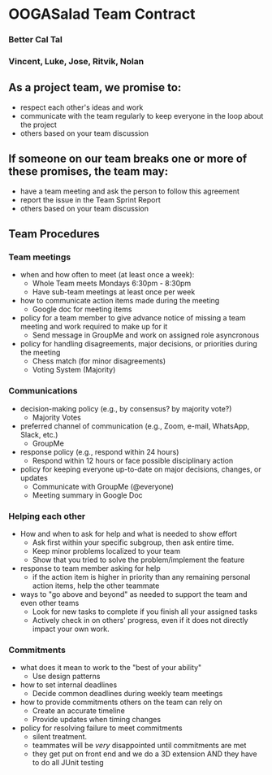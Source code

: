 # OOGASalad Team Contract
### Better Cal Tal
### Vincent, Luke, Jose, Ritvik, Nolan


## As a project team, we promise to:
* respect each other's ideas and work
* communicate with the team regularly to keep everyone in the loop about the project
* others based on your team discussion

## If someone on our team breaks one or more of these promises, the team may:
* have a team meeting and ask the person to follow this agreement
* report the issue in the Team Sprint Report
* others based on your team discussion


## Team Procedures

### Team meetings
* when and how often to meet (at least once a week):
    * Whole Team meets Mondays 6:30pm - 8:30pm
    * Have sub-team meetings at least once per week
* how to communicate action items made during the meeting
    * Google doc for meeting items
* policy for a team member to give advance notice of missing a team meeting and work required to make up for it
    * Send message in GroupMe and work on assigned role asyncronous
* policy for handling disagreements, major decisions, or priorities during the meeting
    * Chess match (for minor disagreements)
    * Voting System (Majority)
### Communications
* decision-making policy (e.g., by consensus? by majority vote?)
    * Majority Votes
* preferred channel of communication (e.g., Zoom, e-mail, WhatsApp, Slack, etc.)
    * GroupMe
* response policy (e.g., respond within 24 hours)
    * Respond within 12 hours or face possible disciplinary action
* policy for keeping everyone up-to-date on major decisions, changes, or updates
    * Communicate with GroupMe (@everyone)
    * Meeting summary in Google Doc

### Helping each other
* How and when to ask for help and what is needed to show effort
    * Ask first within your specific subgroup, then ask entire time.
    * Keep minor problems localized to your team
    * Show that you tried to solve the problem/implement the feature
* response to team member asking for help
    * if the action item is higher in priority than any remaining personal action items, help the other teammate
* ways to "go above and beyond" as needed to support the team and even other teams
    * Look for new tasks to complete if you finish all your assigned tasks
    * Actively check in on others' progress, even if it does not directly impact your own work.

### Commitments
* what does it mean to work to the "best of your ability"
    * Use design patterns
* how to set internal deadlines
    * Decide common deadlines during weekly team meetings
* how to provide commitments others on the team can rely on
    * Create an accurate timeline
    * Provide updates when timing changes
* policy for resolving failure to meet commitments
    * silent treatment.
    * teammates will be *very* disappointed until commitments are met
    * they get put on front end and we do a 3D extension AND they have to do all JUnit testing


